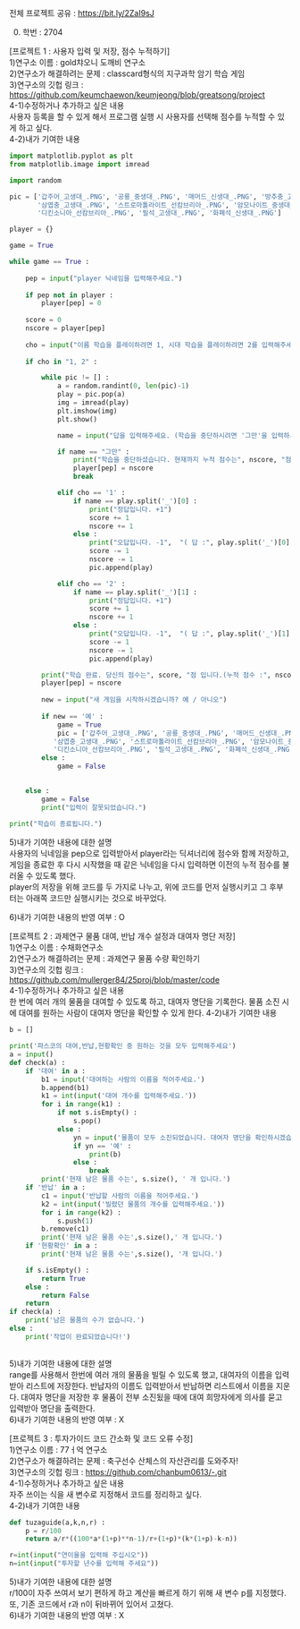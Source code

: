 전체 프로젝트 공유 : https://bit.ly/2ZaI9sJ  

0. 학번 : 2704  

[프로젝트 1 : 사용자 입력 및 저장, 점수 누적하기]  
1)연구소 이름 : gold챠오니 도깨비 연구소  
2)연구소가 해결하려는 문제 : classcard형식의 지구과학 암기 학습 게임  
3)연구소의 깃헙 링크 : https://github.com/keumchaewon/keumjeong/blob/greatsong/project  
4-1)수정하거나 추가하고 싶은 내용  
사용자 등록을 할 수 있게 해서 프로그램 실행 시 사용자를 선택해 점수를 누적할 수 있게 하고 싶다.  
4-2)내가 기여한 내용  

```python
import matplotlib.pyplot as plt
from matplotlib.image import imread

import random

pic = ['갑주어_고생대_.PNG', '공룡_중생대_.PNG', '매머드_신생대_.PNG', '방추충_고생대_.PNG',
       '삼엽충_고생대_.PNG', '스트로마톨라이트_선캄브리아_.PNG', '암모나이트_중생대_.PNG', 
       '디킨소니아_선캄브리아_.PNG', '필석_고생대_.PNG', '화폐석_신생대_.PNG']

player = {}

```


```python
game = True

while game == True :
    
    pep = input("player 닉네임을 입력해주세요.")
    
    if pep not in player :
        player[pep] = 0
    
    score = 0
    nscore = player[pep]
    
    cho = input("이름 학습을 플레이하려면 1, 시대 학습을 플레이하려면 2를 입력해주세요.")
    
    if cho in "1, 2" :

        while pic != [] :
            a = random.randint(0, len(pic)-1)
            play = pic.pop(a)
            img = imread(play)
            plt.imshow(img)
            plt.show()

            name = input("답을 입력해주세요. (학습을 중단하시려면 '그만'을 입력하세요)")

            if name == "그만" :
                print("학습을 중단하셨습니다. 현재까지 누적 점수는", nscore, "점 입니다.")
                player[pep] = nscore
                break

            elif cho == '1' :
                if name == play.split('_')[0] :
                    print("정답입니다. +1")
                    score += 1
                    nscore += 1
                else :
                    print("오답입니다. -1",  "( 답 :", play.split('_')[0], ")")
                    score -= 1
                    nscore -= 1
                    pic.append(play)

            elif cho == '2' :
                if name == play.split('_')[1] :
                    print("정답입니다. +1")
                    score += 1
                    nscore += 1
                else :
                    print("오답입니다. -1",  "( 답 :", play.split('_')[1], ")")
                    score -= 1
                    nscore -= 1
                    pic.append(play)        

        print("학습 완료. 당신의 점수는", score, "점 입니다.(누적 점수 :", nscore, ")")
        player[pep] = nscore
        
        new = input("새 게임을 시작하시겠습니까? 예 / 아니오")
        
        if new == '예' :
            game = True
            pic = ['갑주어_고생대_.PNG', '공룡_중생대_.PNG', '매머드_신생대_.PNG', '방추충_고생대_.PNG',
           '삼엽충_고생대_.PNG', '스트로마톨라이트_선캄브리아_.PNG', '암모나이트_중생대_.PNG', 
           '디킨소니아_선캄브리아_.PNG', '필석_고생대_.PNG', '화폐석_신생대_.PNG']
        else : 
            game = False

                
    else :
        game = False
        print("입력이 잘못되었습니다.")
        
print("학습이 종료됩니다.")

```
    
5)내가 기여한 내용에 대한 설명  
사용자의 닉네임을 pep으로 입력받아서 player라는 딕셔너리에 점수와 함께 저장하고, 게임을 종료한 후 다시 시작했을 때
같은 닉네임을 다시 입력하면 이전의 누적 점수를 불러올 수 있도록 했다.  
player의 저장을 위해 코드를 두 가지로 나누고, 위에 코드를 먼저 실행시키고 그 후부터는 아래쪽 코드만 실행시키는 것으로 바꾸었다.  

6)내가 기여한 내용의 반영 여부 : O  

[프로젝트 2 : 과제연구 물품 대여, 반납 개수 설정과 대여자 명단 저장]  
1)연구소 이름 : 수채화연구소  
2)연구소가 해결하려는 문제 : 과제연구 물품 수량 확인하기  
3)연구소의 깃헙 링크 : https://github.com/mullerger84/25proj/blob/master/code  
4-1)수정하거나 추가하고 싶은 내용  
한 번에 여러 개의 물품을 대여할 수 있도록 하고, 대여자 명단을 기록한다. 물품 소진 시에 대여를 원하는 사람이 대여자 명단을 확인할 수 있게 한다. 
4-2)내가 기여한 내용  

```python
b = []
```

```python
print('파스코의 대여,반납,현황확인 중 원하는 것을 모두 입력해주세요')
a = input()
def check(a) :
    if '대여' in a :
        b1 = input('대여하는 사람의 이름을 적어주세요.')
        b.append(b1)
        k1 = int(input('대여 개수를 입력해주세요.'))
        for i in range(k1) :
            if not s.isEmpty() :
                s.pop()
            else :
                yn = input('물품이 모두 소진되었습니다. 대여자 명단을 확인하시겠습니까? 예/아니오')
                if yn == '예' :
                    print(b)
                else :
                    break
        print('현재 남은 물품 수는', s.size(), ' 개 입니다.')
    if '반납' in a :
        c1 = input('반납할 사람의 이름을 적어주세요.')
        k2 = int(input('빌렸던 물품의 개수를 입력해주세요.'))
        for i in range(k2) :
            s.push(1)
        b.remove(c1)
        print('현재 남은 물품 수는',s.size(),' 개 입니다.')
    if '현황확인' in a :
        print('현재 남은 물품 수는',s.size(), '개 입니다.')

    if s.isEmpty() :
        return True
    else :
        return False
    return
if check(a) :
    print('남은 물품의 수가 없습니다.')
else :
    print('작업이 완료되었습니다!')
   
```

5)내가 기여한 내용에 대한 설명  
range를 사용해서 한번에 여러 개의 물품을 빌릴 수 있도록 했고, 대여자의 이름을 입력받아 리스트에 저장한다. 반납자의 이름도 입력받아서 반납하면 리스트에서 이름을 지운다. 대여자 명단을 저장한 후 물품이 전부 소진됬을 때에 대여 희망자에게 의사를 묻고 입력받아 명단을 출력한다.  
6)내가 기여한 내용의 반영 여부 : X  

[프로젝트 3 : 투자가이드 코드 간소화 및 코드 오류 수정]  
1)연구소 이름 : 77ㅓ억 연구소  
2)연구소가 해결하려는 문제 : 축구선수 산체스의 자산관리를 도와주자!  
3)연구소의 깃헙 링크 : https://github.com/chanbum0613/-.git  
4-1)수정하거나 추가하고 싶은 내용  
자주 쓰이는 식을 새 변수로 지정해서 코드를 정리하고 싶다.  
4-2)내가 기여한 내용  
```python
def tuzaguide(a,k,n,r) :
    p = r/100
    return a/r*((100*a*(1+p)**n-1)/r+(1+p)*(k*(1+p)-k-n))

r=int(input("연이율을 입력해 주십시오"))
n=int(input("투자할 년수를 입력해 주세요"))

```
5)내가 기여한 내용에 대한 설명  
r/100이 자주 쓰여서 보기 편하게 하고 계산을 빠르게 하기 위해 새 변수 p를 지정했다. 또, 기존 코드에서 r과 n이 뒤바뀌어 있어서 고쳤다.  
6)내가 기여한 내용의 반영 여부 : X







